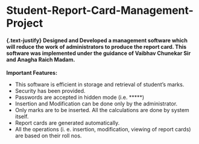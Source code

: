 # Student-Report-Card-Management-Project
#### {.text-justify} Designed and Developed a management software which will reduce the work of administrators to produce the report card. This software was implemented under the guidance of Vaibhav Chunekar Sir and Anagha Raich Madam.

**Important Features:**
* This software is efficient in storage and retrieval of student’s marks.
* Security has been provided.
* Passwords are accepted in hidden mode (i.e. *****)
* Insertion and Modification can be done only by the administrator.
* Only marks are to be inserted. All the calculations are done by system itself.
* Report cards are generated automatically.
* All the operations (i. e. insertion, modification, viewing of report cards) are based on their roll nos. 

